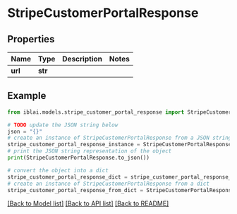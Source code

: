 # StripeCustomerPortalResponse


## Properties

Name | Type | Description | Notes
------------ | ------------- | ------------- | -------------
**url** | **str** |  | 

## Example

```python
from iblai.models.stripe_customer_portal_response import StripeCustomerPortalResponse

# TODO update the JSON string below
json = "{}"
# create an instance of StripeCustomerPortalResponse from a JSON string
stripe_customer_portal_response_instance = StripeCustomerPortalResponse.from_json(json)
# print the JSON string representation of the object
print(StripeCustomerPortalResponse.to_json())

# convert the object into a dict
stripe_customer_portal_response_dict = stripe_customer_portal_response_instance.to_dict()
# create an instance of StripeCustomerPortalResponse from a dict
stripe_customer_portal_response_from_dict = StripeCustomerPortalResponse.from_dict(stripe_customer_portal_response_dict)
```
[[Back to Model list]](../README.md#documentation-for-models) [[Back to API list]](../README.md#documentation-for-api-endpoints) [[Back to README]](../README.md)


